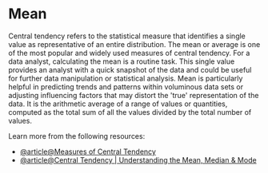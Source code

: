 # Mean 

Central tendency refers to the statistical measure that identifies a single value as representative of an entire distribution. The mean or average is one of the most popular and widely used measures of central tendency. For a data analyst, calculating the mean is a routine task. This single value provides an analyst with a quick snapshot of the data and could be useful for further data manipulation or statistical analysis. Mean is particularly helpful in predicting trends and patterns within voluminous data sets or adjusting influencing factors that may distort the 'true' representation of the data. It is the arithmetic average of a range of values or quantities, computed as the total sum of all the values divided by the total number of values. 

Learn more from the following resources:

- [@article@Measures of Central Tendency](https://statistics.laerd.com/statistical-guides/measures-central-tendency-mean-mode-median.php)
- [@article@Central Tendency | Understanding the Mean, Median & Mode](https://www.scribbr.co.uk/stats/measures-of-central-tendency/)